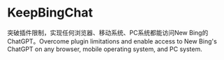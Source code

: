 # KeepBingChat
突破插件限制，实现任何浏览器、移动系统、PC系统都能访问New Bing的ChatGPT。Overcome plugin limitations and enable access to New Bing's ChatGPT on any browser, mobile operating system, and PC system.
